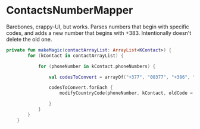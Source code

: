 # ContactsNumberMapper

Barebones, crappy-UI, but works.
Parses numbers that begin with specific codes, and adds a new number that begins with +383. Intentionally doesn't delete the old one.


```kotlin
private fun makeMagic(contactArrayList: ArrayList<KContact>) {
        for (kContact in contactArrayList) {

            for (phoneNumber in kContact.phoneNumbers) {

                val codesToConvert = arrayOf("+377", "00377", "+386", "00386", "+381", "00381")

                codesToConvert.forEach {
                    modifyCountryCode(phoneNumber, kContact, oldCode = it, newCode = "+383")

                }
            }
        }
    }
```
